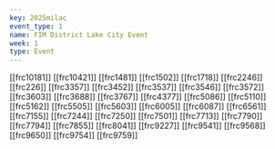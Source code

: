 ```yaml
---
key: 2025milac
event_type: 1
name: FIM District Lake City Event
week: 1
type: Event
---
```

[[frc10181]]
[[frc10421]]
[[frc1481]]
[[frc1502]]
[[frc1718]]
[[frc2246]]
[[frc226]]
[[frc3357]]
[[frc3452]]
[[frc3537]]
[[frc3546]]
[[frc3572]]
[[frc3603]]
[[frc3688]]
[[frc3767]]
[[frc4377]]
[[frc5086]]
[[frc5110]]
[[frc5162]]
[[frc5505]]
[[frc5603]]
[[frc6005]]
[[frc6087]]
[[frc6561]]
[[frc7155]]
[[frc7244]]
[[frc7250]]
[[frc7501]]
[[frc7713]]
[[frc7790]]
[[frc7794]]
[[frc7855]]
[[frc8041]]
[[frc9227]]
[[frc9541]]
[[frc9568]]
[[frc9650]]
[[frc9754]]
[[frc9759]]
